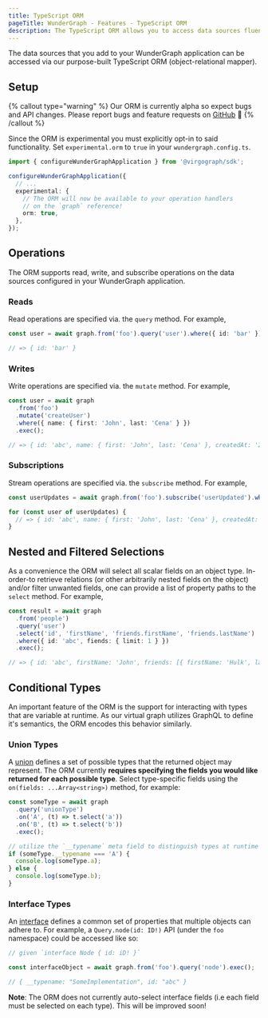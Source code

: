 ```yaml
---
title: TypeScript ORM
pageTitle: WunderGraph - Features - TypeScript ORM
description: The TypeScript ORM allows you to access data sources fluently from TypeScript
---
```


The data sources that you add to your WunderGraph application can be accessed via our purpose-built TypeScript ORM (object-relational mapper).

## Setup

{% callout type="warning" %}
Our ORM is currently alpha so expect bugs and API changes. Please report bugs and feature requests on [GitHub](https://github.com/wundergraph/wundergraph/issues/new/choose) 🙏
{% /callout %}

Since the ORM is experimental you must explicitly opt-in to said functionality. Set `experimental.orm` to `true` in your `wundergraph.config.ts`.

```typescript
import { configureWunderGraphApplication } from '@virgograph/sdk';

configureWunderGraphApplication({
  // ...
  experimental: {
    // The ORM will now be available to your operation handlers
    // on the `graph` reference!
    orm: true,
  },
});
```

## Operations

The ORM supports read, write, and subscribe operations on the data sources configured in your WunderGraph application.

### Reads

Read operations are specified via. the `query` method. For example,

```typescript
const user = await graph.from('foo').query('user').where({ id: 'bar' }).exec();

// => { id: 'bar' }
```

### Writes

Write operations are specified via. the `mutate` method. For example,

```typescript
const user = await graph
  .from('foo')
  .mutate('createUser')
  .where({ name: { first: 'John', last: 'Cena' } })
  .exec();

// => { id: 'abc', name: { first: 'John', last: 'Cena' }, createdAt: '2023-04-16T09:34:37.192Z' }
```

### Subscriptions

Stream operations are specified via. the `subscribe` method. For example,

```typescript
const userUpdates = await graph.from('foo').subscribe('userUpdated').where({ id: 'abc' }).exec();

for (const user of userUpdates) {
  // => { id: 'abc', name: { first: 'John', last: 'Cena' }, createdAt: '2023-04-16T09:34:37.192Z' }
}
```

## Nested and Filtered Selections

As a convenience the ORM will select all scalar fields on an object type. In-order-to retrieve relations (or other arbitrarily nested fields on the object) and/or filter unwanted fields, one can provide a list of property paths to the `select` method. For example,

```typescript
const result = await graph
  .from('people')
  .query('user')
  .select('id', 'firstName', 'friends.firstName', 'friends.lastName')
  .where({ id: 'abc', fiends: { limit: 1 } })
  .exec();

// => { id: 'abc', firstName: 'John', friends: [{ firstName: 'Hulk', lastName: 'Hogan' }] }
```

## Conditional Types

An important feature of the ORM is the support for interacting with types that are variable at runtime. As our virtual graph utilizes GraphQL to define it's semantics, the ORM encodes this behavior similarly.

### Union Types

A [union](https://spec.graphql.org/October2021/#sec-Unions) defines a set of possible types that the returned object may represent. The ORM currently **requires specifying the fields you would like returned for each possible type**. Select type-specific fields using the `on(fields: ...Array<string>)` method, for example:

```typescript
const someType = await graph
  .query('unionType')
  .on('A', (t) => t.select('a'))
  .on('B', (t) => t.select('b'))
  .exec();

// utilize the `__typename` meta field to distinguish types at runtime
if (someType.__typename === 'A') {
  console.log(someType.a);
} else {
  console.log(someType.b);
}
```

### Interface Types

An [interface](https://spec.graphql.org/October2021/#sec-Interfaces) defines a common set of properties that multiple objects can adhere to. For example, a `Query.node(id: ID!)` API (under the `foo` namespace) could be accessed like so:

```ts
// given `interface Node { id: iD! }`

const interfaceObject = await graph.from('foo').query('node').exec();

// { __typename: "SomeImplementation", id: "abc" }
```

**Note**: The ORM does not currently auto-select interface fields (i.e each field must be selected on each type). This will be improved soon!
